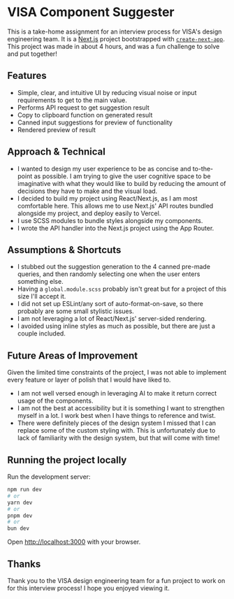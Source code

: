 # VISA Component Suggester
This is a take-home assignment for an interview process for VISA's design engineering team. It is a [Next.js](https://nextjs.org) project bootstrapped with [`create-next-app`](https://nextjs.org/docs/app/api-reference/cli/create-next-app). This project was made in about 4 hours, and was a fun challenge to solve and put together!

## Features
- Simple, clear, and intuitive UI by reducing visual noise or input requirements to get to the main value.
- Performs API request to get suggestion result
- Copy to clipboard function on generated result
- Canned input suggestions for preview of functionality
- Rendered preview of result

## Approach & Technical
- I wanted to design my user experience to be as concise and to-the-point as possible. I am trying to give the user cognitive space to be imaginative with what they would like to build by reducing the amount of decisions they have to make and the visual load.
- I decided to build my project using React/Next.js, as I am most comfortable here. This allows me to use Next.js' API routes bundled alongside my project, and deploy easily to Vercel.
- I use SCSS modules to bundle styles alongside my components.
- I wrote the API handler into the Next.js project using the App Router.

## Assumptions & Shortcuts
- I stubbed out the suggestion generation to the 4 canned pre-made queries, and then randomly selecting one when the user enters something else.
- Having a `global.module.scss` probably isn't great but for a project of this size I'll accept it.
- I did not set up ESLint/any sort of auto-format-on-save, so there probably are some small stylistic issues.
- I am not leveraging a lot of React/Next.js' server-sided rendering.
- I avoided using inline styles as much as possible, but there are just a couple included.

## Future Areas of Improvement
Given the limited time constraints of the project, I was not able to implement every feature or layer of polish that I would have liked to.
- I am not well versed enough in leveraging AI to make it return correct usage of the components.
- I am not the best at accessibility but it is something I want to strengthen myself in a lot. I work best when I have things to reference and twist.
- There were definitely pieces of the design system I missed that I can replace some of the custom styling with. This is unfortunately due to lack of familiarity with the design system, but that will come with time!

## Running the project locally

Run the development server:

```bash
npm run dev
# or
yarn dev
# or
pnpm dev
# or
bun dev
```

Open [http://localhost:3000](http://localhost:3000) with your browser.

## Thanks
Thank you to the VISA design engineering team for a fun project to work on for this interview process! I hope you enjoyed viewing it.